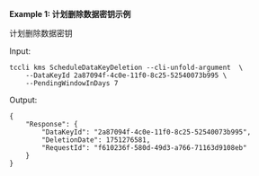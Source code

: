 **Example 1: 计划删除数据密钥示例**

计划删除数据密钥

Input: 

```
tccli kms ScheduleDataKeyDeletion --cli-unfold-argument  \
    --DataKeyId 2a87094f-4c0e-11f0-8c25-52540073b995 \
    --PendingWindowInDays 7
```

Output: 
```
{
    "Response": {
        "DataKeyId": "2a87094f-4c0e-11f0-8c25-52540073b995",
        "DeletionDate": 1751276581,
        "RequestId": "f610236f-580d-49d3-a766-71163d9108eb"
    }
}
```

